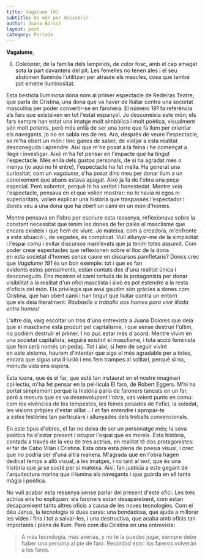```yaml
---
title: Vagalume 191
subtitle: Un món per descobrir
author: Joana Börsch
layout: post
category: Portada
---
```


**Vagalume**,

1. Coleòpter, de la família dels lampírids, de color fosc, amb el cap amagat sota la part davantera del pit. Les femelles no tenen ales i el seu abdomen lluminós l’utilitzen per atraure els mascles, cosa que també pot emetre lluminositat.
   
Esta bestiola lluminosa dóna nom al primer espectacle de Redeiras Teatre, que parla de Cristina, una dona que va haver de lluitar contra una societat masculina per poder convertir-se en faronera. El número 191 fa referència als fars que existeixen en tot l'estat espanyol. Jo desconeixia este món; els fars sempre han estat una imatge molt simbòlica i molt poètica, visualment són molt potents, però més enllà de ser una torre que fa llum per orientar els navegants, jo no en sabia res de res. Ara, després de veure l'espectacle, se m'ha obert un món i tinc ganes de saber, de viatjar a esta realitat desconeguda i aprendre. Així que m'he posat a la feina i he començat a llegir i investigar. Això m'ha fet pensar en l'impacte que ha tingut l'espectacle. Més enllà dels gustos personals, de si ha agradat més o menys (jo aquí no hi entre), l'espectacle ha fet mella. Ha generat una curiositat; com un *vagalume*, s'ha posat dins meu per donar llum a un coneixement que abans estava apagat. Això ja fa de l'obra una peça especial. Però sobretot, perquè hi ha veritat i honestedat. Mentre veia l'espectacle, pensava en el que volien mostrar: no hi havia ni egos ni superioritats, volien explicar una història que traspassés l'espectador i donés veu a una dona que ha obert un camí en un món d'homes.

Mentre pensava en l'obra per escriure esta ressenya, reflexionava sobre la constant necessitat que tenim les dones de fer palès el masclisme que encara existeix i que hem de viure. Jo mateixa, com a creadora, m'enfronte a esta situació i, de vegades, és complicat. Vull allunyar-me de la simplicitat i l'espai comú i evitar discursos manllevats que ja tenim totes assumit. Com poder crear espectacles que reflexionen sobre el lloc de la dona en esta societat d'homes sense caure en discursos pamfletaris? Doncs crec que *Vagalume 191* és un bon exemple: tot i que es fan evidents estos pensaments, estan contats des d'una realitat única i desconeguda. Ens mostren el camí tortuós de la protagonista per donar visibilitat a la realitat d'un ofici masclista i això es pot estendre a la resta d'oficis del món. Els privilegis que avui gaudim són gràcies a dones com Cristina, que han obert camí i han tingut que lluitar contra un entorn que els deia literalment: *Róubaslle o traballo aos homes para vivir illada entre homes!*

L'altre dia, vaig escoltar un tros d'una entrevista a Juana Dolores que deia que el masclisme està produït pel capitalisme, i que sense destruir l'últim, no podíem destruir el primer. I no puc estar més d'acord. Mentre vivim en una societat capitalista, seguirà existint el masclisme, i tota acció feminista que fem serà només un pedaç. Tot i així, si hem de seguir vivint en este sistema, haurem d'intentar que siga el més agradable per a totes, encara que sigua una il·lusió i ens fem trampes al solitari, perquè si no, menuda vida ens espera.

Esta icona, que és el far, que està tan instaurat en el nostre imaginari col·lectiu, m'ha fet pensar en la pel·lícula El faro, de Robert Eggers. M'hi ha portat simplement perquè la història parla de faroners tancats en un far, però a mesura que es va desenvolupant l'obra, vas veient punts en comú: com les vivències de les tempestes, les feines pesades de l'ofici, la soledat, les visions pròpies d'estar aïllat... I et fan entendre i apropar-te a estes històries tan particulars i allunyades dels treballs convencionals.

En este tipus d'obres, el far no deixa de ser un personatge més; la seva poètica ha d'estar present i ocupar l'espai que es mereix. Esta història, contada a través de la veu de tres actrius, en realitat té dos protagonistes: el far de Cabo Vilán i Cristina. Esta obra està plena de poesia visual, i crec que no podria ser d'una altra manera. M'agrada que en l'obra hagen dedicat temps a allò visual, a les imatges, i no tant al text, que és una història que ja se sosté per si mateixa. Així, fan justícia a este gegant de l'arquitectura marina que il·lumina els navegants i que guarda en ell tanta màgia i poètica.

No vull acabar esta ressenya sense parlar del present d'este ofici. Les tres actrius ens ho expliquen: els faroners estan desapareixent, com estan desapareixent tants altres oficis a causa de les noves tecnologies. Com el déu Janus, la tecnologia té dues cares: una bondadosa, que ajuda a millorar les vides i fins i tot a salvar-les, i una destructiva, que acaba amb oficis tan importants i plens de llum. Però com diu Cristina en una entrevista:

>A más tecnología, más averías, y no te la puedes jugar, siempre debe haber una persona al pie de faro. Recordad esto: los fareros volverán a los faros.